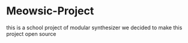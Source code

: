 # Meowsic-Project
this is a school project of modular synthesizer
we decided to make this project open source
